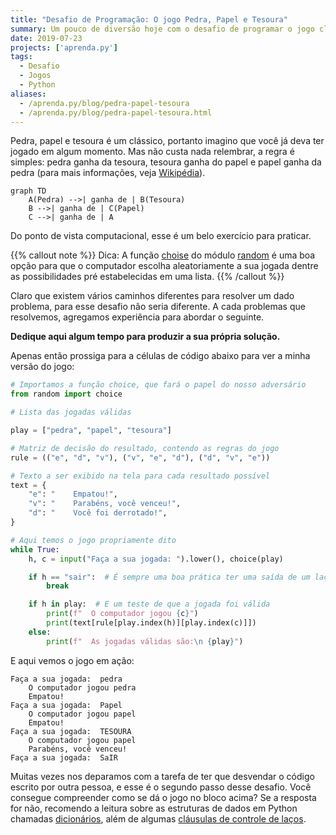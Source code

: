 ```yaml
---
title: "Desafio de Programação: O jogo Pedra, Papel e Tesoura"
summary: Um pouco de diversão hoje com o desafio de programar o jogo clássico pedra, papel e tesoura.
date: 2019-07-23
projects: ['aprenda.py']
tags:
  - Desafio
  - Jogos
  - Python
aliases:
  - /aprenda.py/blog/pedra-papel-tesoura
  - /aprenda.py/blog/pedra-papel-tesoura.html
---
```


Pedra, papel e tesoura é um clássico, portanto imagino que você já deva ter jogado em algum momento. Mas não custa nada relembrar, a regra é simples: pedra ganha da tesoura, tesoura ganha do papel e papel ganha da pedra (para mais informações, veja [Wikipédia](https://pt.wikipedia.org/wiki/Pedra,_papel_e_tesoura)).

```mermaid
graph TD
    A(Pedra) -->| ganha de | B(Tesoura)
    B -->| ganha de | C(Papel)
    C -->| ganha de | A
```

Do ponto de vista computacional, esse é um belo exercício para praticar.

{{% callout note %}}
Dica: A função [choise](https://docs.python.org/3/library/random.html#random.choice) do módulo [random](https://docs.python.org/3/library/random.html) é uma boa opção para que o computador escolha aleatoriamente a sua jogada dentre as possibilidades pré estabelecidas em uma lista.
{{% /callout %}}

Claro que existem vários caminhos diferentes para resolver um dado problema, para esse desafio não seria diferente. A cada problemas que resolvemos, agregamos experiência para abordar o seguinte.

**Dedique aqui algum tempo para produzir a sua própria solução.**

Apenas então prossiga para a células de código abaixo para ver a minha versão do jogo:

```python
# Importamos a função choice, que fará o papel do nosso adversário
from random import choice

# Lista das jogadas válidas

play = ["pedra", "papel", "tesoura"]

# Matriz de decisão do resultado, contendo as regras do jogo
rule = (("e", "d", "v"), ("v", "e", "d"), ("d", "v", "e"))

# Texto a ser exibido na tela para cada resultado possível
text = {
    "e": "    Empatou!",
    "v": "    Parabéns, você venceu!",
    "d": "    Você foi derrotado!",
}

# Aqui temos o jogo propriamente dito
while True:
    h, c = input("Faça a sua jogada: ").lower(), choice(play)

    if h == "sair":  # É sempre uma boa prática ter uma saída de um laço while True
        break

    if h in play:  # E um teste de que a jogada foi válida
        print(f"  O computador jogou {c}")
        print(text[rule[play.index(h)][play.index(c)]])
    else:
        print(f"  As jogadas válidas são:\n {play}")
```

E aqui vemos o jogo em ação:

```text
Faça a sua jogada:  pedra
    O computador jogou pedra
    Empatou!
Faça a sua jogada:  Papel
    O computador jogou papel
    Empatou!
Faça a sua jogada:  TESOURA
    O computador jogou papel
    Parabéns, você venceu!
Faça a sua jogada:  SaIR
```

Muitas vezes nos deparamos com a tarefa de ter que desvendar o código escrito por outra pessoa, e esse é o segundo passo desse desafio. Você consegue compreender como se dá o jogo no bloco acima? Se a resposta for não, recomendo a leitura sobre as estruturas de dados em Python chamadas [dicionários](https://docs.python.org/3/tutorial/datastructures.html#dictionaries), além de algumas [cláusulas de controle de laços](https://docs.python.org/3/tutorial/controlflow.html#break-and-continue-statements-and-else-clauses-on-loops).
